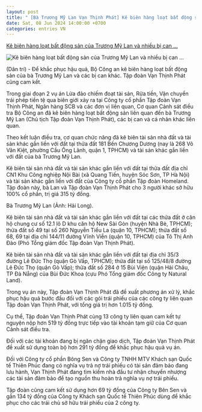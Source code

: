 ```yaml
---
layout: post
title: " [Bà Trương Mỹ Lan Vạn Thịnh Phát] Kê biên hàng loạt bất động sản của Trương Mỹ Lan và nhiều bị can ..."
date: Sat, 08 Jun 2024 14:00:00 +0700
categories: entries VN
---
```

[Kê biên hàng loạt bất động sản của Trương Mỹ Lan và nhiều bị can ...](https://dantri.com.vn/phap-luat/ke-bien-hang-loat-bat-dong-san-cua-truong-my-lan-va-nhieu-bi-can-khac-20240608113017737.htm)

![Kê biên hàng loạt bất động sản của Trương Mỹ Lan và nhiều bị can ...](https://cdnphoto.dantri.com.vn/HYSF5qk57uvS_2lgF0-ovfVBZmE=/zoom/1200_630/2024/06/08/screen-shot-2024-06-08-at-11-crop-crop-1717820935621.jpeg)

(Dân trí) - Để khắc phục hậu quả, Bộ Công an kê biên hàng loạt bất động sản của bà Trương Mỹ Lan và các bị can khác. Tập đoàn Vạn Thịnh Phát cũng cam kết.

Trong giai đoạn 2 vụ án Lừa đảo chiếm đoạt tài sản, Rửa tiền, Vận chuyển trái phép tiền tệ qua biên giới xảy ra tại Công ty cổ phần Tập đoàn Vạn Thịnh Phát, Ngân hàng SCB và các đơn vị liên quan, Cơ quan Cảnh sát điều tra Bộ Công an đã kê biên hàng loạt bất động sản liên quan đến bà Trương Mỹ Lan (Chủ tịch Tập đoàn Vạn Thịnh Phát), các bị can và cá nhân khác liên quan.

Theo kết luận điều tra, cơ quan chức năng đã kê biên tài sản nhà đất và tài sản khác gắn liền với đất tại thửa đất 181 Bến Chương Dương (nay là 268 Võ Văn Kiệt, phường Cầu Ông Lãnh, quận 1, TPHCM) và tài sản khác gắn liền với đất của bà Trương Mỹ Lan.

Kê biên tài sản nhà đất và tài sản khác gắn liền với đất tại thửa đất địa chỉ CN1 Khu Công nghiệp Nội Bài (xã Quang Tiến, huyện Sóc Sơn, TP Hà Nội) và tài sản khác gắn liền với đất của Công ty cổ phần Tập đoàn Homeland. Tập đoàn này, bà Lan và Tập đoàn Vạn Thịnh Phát cho 3 người khác sở hữu 100% cổ phần, trị giá 315 tỷ đồng.

Bà Trương Mỹ Lan (Ảnh: Hải Long).

Kê biên tài sản nhà đất và tài sản khác gắn liền với đất tại các thửa đất ở căn hộ chung cư số 12.1 lô D khu căn hộ New Sài Gòn (huyện Nhà Bè, TPHCM); thửa đất số 49 tại số 260 Nguyễn Tiểu La (quận 10, TPHCM); thửa đất số 68, 69 tại địa chỉ 144/11 đường Vĩnh Viễn (quận 10, TPHCM) của Tô Thị Anh Đào (Phó Tổng giám đốc Tập đoàn Vạn Thịnh Phát).

Kê biên tài sản nhà đất và tài sản khác gắn liền với đất tại địa chỉ 35/3 đường Lê Đức Thọ (quận Gò Vấp, TPHCM); thửa đất tại số 125/48/8 đường Lê Đức Thọ (quận Gò Vấp); thửa đất số 284 ở 15 Bùi Viện (quận Hải Châu, TP Đà Nẵng) của Bùi Đức Khoa (cựu Phó Tổng giám đốc Công ty Natural Land).

Trong vụ án này, Tập đoàn Vạn Thịnh Phát đã đề xuất phương án xử lý, khắc phục hậu quả bước đầu đối với các gói trái phiếu của các công ty liên quan Tập đoàn Vạn Thịnh Phát, với tổng giá trị hơn 1.015 tỷ đồng.

Cụ thể, Tập đoàn Vạn Thịnh Phát cùng 13 công ty liên quan cam kết tự nguyện nộp hơn 519 tỷ đồng trực tiếp vào tài khoản tạm giữ của Cơ quan Cảnh sát điều tra.

Đối với các tài khoản đang bị ngăn chặn giao dịch, Tập đoàn Vạn Thịnh Phát đề xuất sử dụng toàn bộ hơn 291 tỷ đồng để khắc phục hậu quả vụ án.

Đối với Công ty cổ phần Bông Sen và Công ty TNHH MTV Khách sạn Quốc tế Thiên Phúc đang có nghĩa vụ trả nợ trái phiếu có tài sản đảm bảo đang lưu hành, Vạn Thịnh Phát đang tìm kiếm nhà đầu tư nhận chuyển nhượng các tài sản đảm bảo để tạo nguồn thu hoàn trả nghĩa vụ nợ trái phiếu.

Tập đoàn cũng cam kết sử dụng hơn 69 tỷ đồng của Công ty Bên Sen và gần 134 tỷ đồng của Công ty Khách sạn Quốc tế Thiên Phúc dùng để khắc phục cho các trái chủ sở hữu trái phiếu của 2 công ty.

